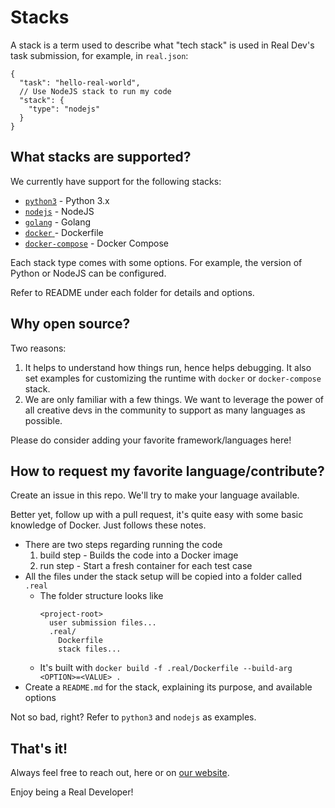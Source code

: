 # Stacks

A stack is a term used to describe what "tech stack" is used in
Real Dev's task submission, for example, in `real.json`:

```jsonc
{
  "task": "hello-real-world",
  // Use NodeJS stack to run my code
  "stack": {
    "type": "nodejs"
  }
}
```

## What stacks are supported?

We currently have support for the following stacks:

- [`python3`](./python3) - Python 3.x
- [`nodejs`](./nodejs) - NodeJS
- [`golang`](./golang) - Golang
- [`docker` ](./docker)- Dockerfile
- [`docker-compose`](./docker-compose) - Docker Compose

Each stack type comes with some options. For example,
the version of Python or NodeJS can be configured.

Refer to README under each folder for details and options.

## Why open source?

Two reasons:

1. It helps to understand how things run, hence helps debugging.
   It also set examples for customizing the runtime with `docker` or `docker-compose` stack.
2. We are only familiar with a few things. We want to leverage the power of
   all creative devs in the community to support as many languages as possible.

Please do consider adding your favorite framework/languages here!

## How to request my favorite language/contribute?

Create an issue in this repo. We'll try to make your language available.

Better yet, follow up with a pull request, it's quite easy with some basic knowledge of Docker.
Just follows these notes.

- There are two steps regarding running the code
  1. build step - Builds the code into a Docker image
  2. run step - Start a fresh container for each test case
- All the files under the stack setup will be copied into a folder called `.real`
  - The folder structure looks like
    ```
    <project-root>
      user submission files...
      .real/
        Dockerfile
        stack files...
    ```
  - It's built with `docker build -f .real/Dockerfile --build-arg <OPTION>=<VALUE> .`
- Create a `README.md` for the stack, explaining its purpose, and available options

Not so bad, right? Refer to `python3` and `nodejs` as examples.

## That's it!

Always feel free to reach out, here or on [our website](https://real.dev).

Enjoy being a Real Developer!

